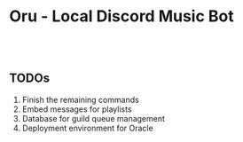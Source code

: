 # Oru - Local Discord Music Bot

<br><br>

## TODOs
1. Finish the remaining commands
2. Embed messages for playlists
3. Database for guild queue management
4. Deployment environment for Oracle
